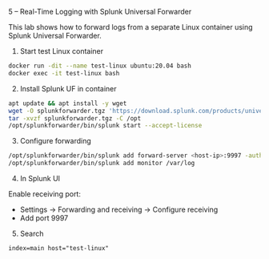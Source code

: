 5 – Real-Time Logging with Splunk Universal Forwarder

This lab shows how to forward logs from a separate Linux container using Splunk Universal Forwarder.

 1. Start test Linux container

```bash
docker run -dit --name test-linux ubuntu:20.04 bash
docker exec -it test-linux bash
```

2. Install Splunk UF in container

```bash
apt update && apt install -y wget
wget -O splunkforwarder.tgz 'https://download.splunk.com/products/universalforwarder/releases/9.1.1/linux/splunkforwarder-9.1.1-64e843ea36b1-Linux-x86_64.tgz'
tar -xvzf splunkforwarder.tgz -C /opt
/opt/splunkforwarder/bin/splunk start --accept-license
```

3. Configure forwarding
```bash
/opt/splunkforwarder/bin/splunk add forward-server <host-ip>:9997 -auth admin:changeme
/opt/splunkforwarder/bin/splunk add monitor /var/log
```

4. In Splunk UI

Enable receiving port:

- Settings → Forwarding and receiving → Configure receiving
- Add port 9997

5. Search

```spl
index=main host="test-linux"
```
